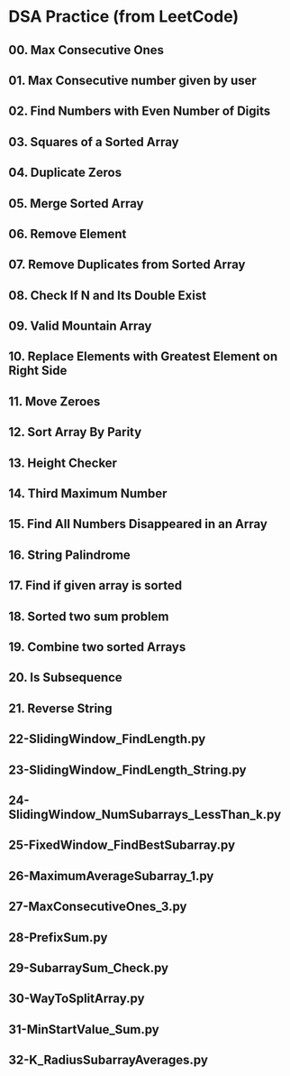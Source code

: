 # DSA Practice (from LeetCode)
## 00. Max Consecutive Ones
## 01. Max Consecutive number given by user
## 02. Find Numbers with Even Number of Digits
## 03. Squares of a Sorted Array
## 04. Duplicate Zeros
## 05. Merge Sorted Array
## 06. Remove Element
## 07. Remove Duplicates from Sorted Array
## 08. Check If N and Its Double Exist
## 09. Valid Mountain Array
## 10. Replace Elements with Greatest Element on Right Side
## 11. Move Zeroes
## 12. Sort Array By Parity
## 13. Height Checker
## 14. Third Maximum Number
## 15. Find All Numbers Disappeared in an Array
## 16. String Palindrome
## 17. Find if given array is sorted
## 18. Sorted two sum problem
## 19. Combine two sorted Arrays
## 20. Is Subsequence
## 21. Reverse String
## 22-SlidingWindow_FindLength.py
## 23-SlidingWindow_FindLength_String.py
## 24-SlidingWindow_NumSubarrays_LessThan_k.py
## 25-FixedWindow_FindBestSubarray.py
## 26-MaximumAverageSubarray_1.py
## 27-MaxConsecutiveOnes_3.py
## 28-PrefixSum.py
## 29-SubarraySum_Check.py
## 30-WayToSplitArray.py
## 31-MinStartValue_Sum.py
## 32-K_RadiusSubarrayAverages.py
